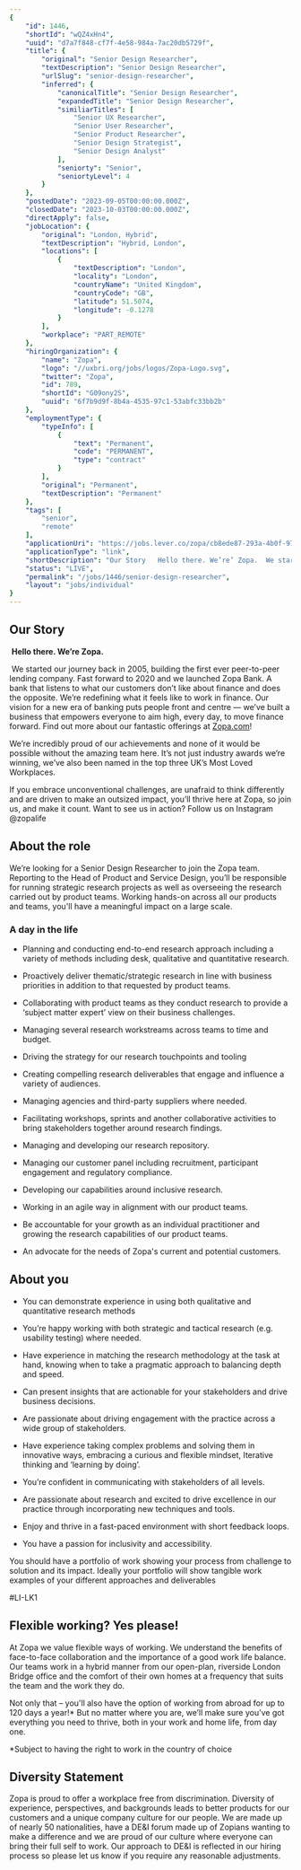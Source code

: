 ```yaml
---
{
	"id": 1446,
	"shortId": "wQZ4xHn4",
	"uuid": "d7a7f848-cf7f-4e58-984a-7ac20db5729f",
	"title": {
		"original": "Senior Design Researcher",
		"textDescription": "Senior Design Researcher",
		"urlSlug": "senior-design-researcher",
		"inferred": {
			"canonicalTitle": "Senior Design Researcher",
			"expandedTitle": "Senior Design Researcher",
			"similiarTitles": [
				"Senior UX Researcher",
				"Senior User Researcher",
				"Senior Product Researcher",
				"Senior Design Strategist",
				"Senior Design Analyst"
			],
			"seniorty": "Senior",
			"seniortyLevel": 4
		}
	},
	"postedDate": "2023-09-05T00:00:00.000Z",
	"closedDate": "2023-10-03T00:00:00.000Z",
	"directApply": false,
	"jobLocation": {
		"original": "London, Hybrid",
		"textDescription": "Hybrid, London",
		"locations": [
			{
				"textDescription": "London",
				"locality": "London",
				"countryName": "United Kingdom",
				"countryCode": "GB",
				"latitude": 51.5074,
				"longitude": -0.1278
			}
		],
		"workplace": "PART_REMOTE"
	},
	"hiringOrganization": {
		"name": "Zopa",
		"logo": "//uxbri.org/jobs/logos/Zopa-Logo.svg",
		"twitter": "Zopa",
		"id": 789,
		"shortId": "G09ony2S",
		"uuid": "6f7b9d9f-8b4a-4535-97c1-53abfc33bb2b"
	},
	"employmentType": {
		"typeInfo": [
			{
				"text": "Permanent",
				"code": "PERMANENT",
				"type": "contract"
			}
		],
		"original": "Permanent",
		"textDescription": "Permanent"
	},
	"tags": [
		"senior",
		"remote"
	],
	"applicationUri": "https://jobs.lever.co/zopa/cb8ede87-293a-4b0f-9782-4b8c23c43e77/apply",
	"applicationType": "link",
	"shortDescription": "Our Story   Hello there. We’re’ Zopa.  We started our journey back in 2005, building the first ever peer-to-peer-- lending company. Fast forward to 2020 and we launched Zopa Bank. A bank that listens",
	"status": "LIVE",
	"permalink": "/jobs/1446/senior-design-researcher",
	"layout": "jobs/individual"
}
---
```

<h2>Our Story</h2><p>&nbsp;<strong>Hello there. We’re Zopa.</strong></p><p>&nbsp;We started our journey back in 2005, building the first ever peer-to-peer lending company. Fast forward to 2020 and we launched Zopa Bank. A bank that listens to what our customers don’t like about finance and does the opposite. We’re redefining what it feels like to work in finance. Our vision for a new era of banking puts people front and centre — we’ve built a business that empowers everyone to aim high, every day, to move finance forward. Find out more about our fantastic offerings at <a target="_blank" rel="noopener noreferrer nofollow" href="http://Zopa.com">Zopa.com</a>!&nbsp;</p><p>We’re incredibly proud of our achievements and none of it would be possible without the amazing team here. It’s not just industry awards we’re winning, we’ve also been named in the top three UK’s Most Loved Workplaces.&nbsp;</p><p>If you embrace unconventional challenges, are unafraid to think differently and are driven to make an outsized impact, you’ll thrive here at Zopa, so join us, and make it count.&nbsp;Want to see us in action? Follow us on Instagram @zopalife</p><h2>About the role</h2><p>We’re looking for a Senior Design Researcher to join the Zopa team. Reporting to the Head of Product and Service Design, you’ll be responsible for running strategic research projects as well as overseeing the research carried out by product teams. Working hands-on across all our products and teams, you'll have a meaningful impact on a large scale.</p><h3>A day in the life</h3><ul><li><p>Planning and conducting end-to-end research approach including a variety of methods including desk, qualitative and quantitative research.</p></li><li><p>Proactively deliver thematic/strategic research in line with business priorities in addition to that requested by product teams.</p></li><li><p>Collaborating with product teams as they conduct research to provide a ‘subject matter expert’ view on their business challenges.</p></li><li><p>Managing several research workstreams across teams to time and budget.</p></li><li><p>Driving the strategy for our research touchpoints and tooling</p></li><li><p>Creating compelling research deliverables that engage and influence a variety of audiences.</p></li><li><p>Managing agencies and third-party suppliers where needed.</p></li><li><p>Facilitating workshops, sprints and another collaborative activities to bring stakeholders together around research findings.</p></li><li><p>Managing and developing our research repository.</p></li><li><p>Managing our customer panel including recruitment, participant engagement and regulatory compliance.</p></li><li><p>Developing our capabilities around inclusive research.</p></li><li><p>Working in an agile way in alignment with our product teams.</p></li><li><p>Be accountable for your growth as an individual practitioner and growing the research capabilities of our product teams.</p></li><li><p>An advocate for the needs of Zopa's current and potential customers.</p></li></ul><h2>About you</h2><ul><li><p>You can demonstrate experience in using both qualitative and quantitative research methods</p></li><li><p>You’re happy working with both strategic and tactical research (e.g. usability testing) where needed.</p></li><li><p>Have experience in matching the research methodology at the task at hand, knowing when to take a pragmatic approach to balancing depth and speed.</p></li><li><p>Can present insights that are actionable for your stakeholders and drive business decisions.</p></li><li><p>Are passionate about driving engagement with the practice across a wide group of stakeholders.</p></li><li><p>Have experience taking complex problems and solving them in innovative ways, embracing a curious and flexible mindset, Iterative thinking and ‘learning by doing’.</p></li><li><p>You’re confident in communicating with stakeholders of all levels.</p></li><li><p>Are passionate about research and excited to drive excellence in our practice through incorporating new techniques and tools.</p></li><li><p>Enjoy and thrive in a fast-paced environment with short feedback loops.</p></li><li><p>You have a passion for inclusivity and accessibility.</p></li></ul><p>You should have a portfolio of work showing your process from challenge to solution and its impact. Ideally your portfolio will show tangible work examples of your different approaches and deliverables</p><p>#LI-LK1</p><h2>Flexible working? Yes please!&nbsp;</h2><p>At Zopa we value flexible ways of working. We understand the benefits of face-to-face collaboration and the importance of a good work life balance. Our teams work in a hybrid manner from our open-plan, riverside London Bridge office and the comfort of their own homes at a frequency that suits the team and the work they do.&nbsp;&nbsp;</p><p>Not only that – you'll also have the option of working from abroad for up to 120 days a year!* But no matter where you are, we’ll make sure you’ve got everything you need to thrive, both in your work and home life, from day one. &nbsp;</p><p>*Subject to having the right to work in the country of choice&nbsp;</p><h2>Diversity Statement</h2><p>Zopa is proud to offer a workplace free from discrimination. Diversity of experience, perspectives, and backgrounds leads to better products for our customers and a unique company culture for our people. We are made up of nearly 50 nationalities, have a DE&amp;I forum made up of Zopians wanting to make a difference and we are proud of our culture where everyone can bring their full self to work. Our approach to DE&amp;I is reflected in our hiring process so please let us know if you require any reasonable adjustments.&nbsp;</p>
